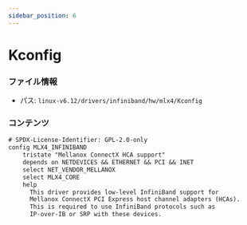 ```yaml
---
sidebar_position: 6
---
```

# Kconfig

### ファイル情報

- パス: `linux-v6.12/drivers/infiniband/hw/mlx4/Kconfig`

### コンテンツ

```txt
# SPDX-License-Identifier: GPL-2.0-only
config MLX4_INFINIBAND
	tristate "Mellanox ConnectX HCA support"
	depends on NETDEVICES && ETHERNET && PCI && INET
	select NET_VENDOR_MELLANOX
	select MLX4_CORE
	help
	  This driver provides low-level InfiniBand support for
	  Mellanox ConnectX PCI Express host channel adapters (HCAs).
	  This is required to use InfiniBand protocols such as
	  IP-over-IB or SRP with these devices.

```
